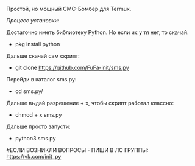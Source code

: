 Простой, но мощный СМС-Бомбер для Termux.

*Процесс установки:*

Достаточно иметь библиотеку Python. Но если их у тя нет, то скачай:
- pkg install python

Дальше скачай сам скрипт:
- git clone https://github.com/FuFa-init/sms.py

Перейди в каталог sms.py:
- cd sms.py/

Дальше выдай разрешение + x, чтобы скрипт работал классно:
- chmod + x sms.py

Дальше просто запусти:
- python3 sms.py


#ЕСЛИ ВОЗНИКЛИ ВОПРОСЫ - ПИШИ В ЛС ГРУППЫ: https://vk.com/init_py
